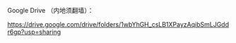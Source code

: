
Google Drive （内地须翻墙）：

https://drive.google.com/drive/folders/1wbYhGH_csLB1XPayzAqibSmLJGddr6gp?usp=sharing
